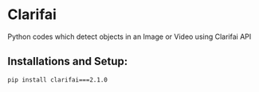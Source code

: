 # Clarifai
Python codes which detect objects in an Image or Video using Clarifai API

## Installations and Setup:
```bash
pip install clarifai===2.1.0
```
